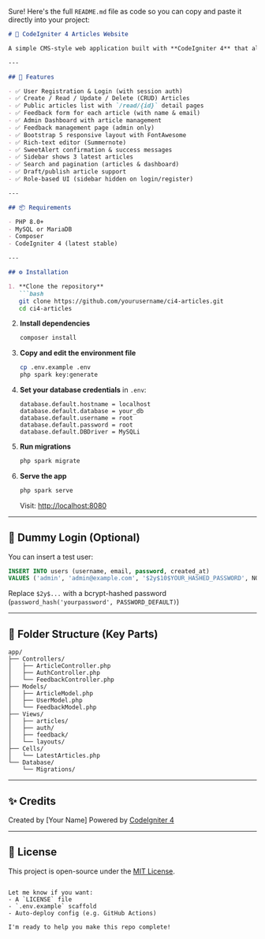 Sure! Here's the full `README.md` file as code so you can copy and paste it directly into your project:

````markdown
# 📰 CodeIgniter 4 Articles Website

A simple CMS-style web application built with **CodeIgniter 4** that allows users to register, log in, and manage articles with feedback support. Includes a public-facing page, admin dashboard, authentication, search, pagination, and Bootstrap styling.

---

## 🚀 Features

- ✅ User Registration & Login (with session auth)
- ✅ Create / Read / Update / Delete (CRUD) Articles
- ✅ Public articles list with `/read/{id}` detail pages
- ✅ Feedback form for each article (with name & email)
- ✅ Admin Dashboard with article management
- ✅ Feedback management page (admin only)
- ✅ Bootstrap 5 responsive layout with FontAwesome
- ✅ Rich-text editor (Summernote)
- ✅ SweetAlert confirmation & success messages
- ✅ Sidebar shows 3 latest articles
- ✅ Search and pagination (articles & dashboard)
- ✅ Draft/publish article support
- ✅ Role-based UI (sidebar hidden on login/register)

---

## 📦 Requirements

- PHP 8.0+
- MySQL or MariaDB
- Composer
- CodeIgniter 4 (latest stable)

---

## ⚙️ Installation

1. **Clone the repository**
   ```bash
   git clone https://github.com/yourusername/ci4-articles.git
   cd ci4-articles
````

2. **Install dependencies**

   ```bash
   composer install
   ```

3. **Copy and edit the environment file**

   ```bash
   cp .env.example .env
   php spark key:generate
   ```

4. **Set your database credentials** in `.env`:

   ```
   database.default.hostname = localhost
   database.default.database = your_db
   database.default.username = root
   database.default.password = root
   database.default.DBDriver = MySQLi
   ```

5. **Run migrations**

   ```bash
   php spark migrate
   ```

6. **Serve the app**

   ```bash
   php spark serve
   ```

   Visit: [http://localhost:8080](http://localhost:8080)

---

## 🧪 Dummy Login (Optional)

You can insert a test user:

```sql
INSERT INTO users (username, email, password, created_at) 
VALUES ('admin', 'admin@example.com', '$2y$10$YOUR_HASHED_PASSWORD', NOW());
```

Replace `$2y$...` with a bcrypt-hashed password (`password_hash('yourpassword', PASSWORD_DEFAULT)`)

---

## 🧱 Folder Structure (Key Parts)

```
app/
├── Controllers/
│   ├── ArticleController.php
│   ├── AuthController.php
│   └── FeedbackController.php
├── Models/
│   ├── ArticleModel.php
│   ├── UserModel.php
│   └── FeedbackModel.php
├── Views/
│   ├── articles/
│   ├── auth/
│   ├── feedback/
│   └── layouts/
├── Cells/
│   └── LatestArticles.php
└── Database/
    └── Migrations/
```

---

## ✨ Credits

Created by \[Your Name]
Powered by [CodeIgniter 4](https://codeigniter.com/)

---

## 📜 License

This project is open-source under the [MIT License](LICENSE).

```

Let me know if you want:
- A `LICENSE` file
- `.env.example` scaffold
- Auto-deploy config (e.g. GitHub Actions)

I'm ready to help you make this repo complete!
```
